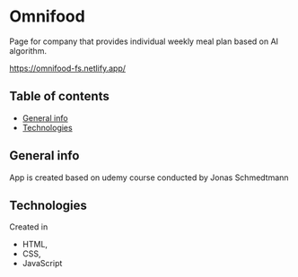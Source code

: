 # Omnifood

Page for company that provides individual weekly meal plan based on AI algorithm.

https://omnifood-fs.netlify.app/

## Table of contents

- [General info](#general-info)
- [Technologies](#technologies)

## General info

App is created based on udemy course conducted by Jonas Schmedtmann

## Technologies

Created in

- HTML,
- CSS,
- JavaScript
